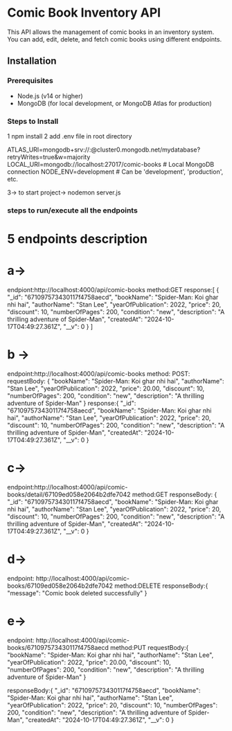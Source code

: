 # Comic Book Inventory API

This API allows the management of comic books in an inventory system. You can add, edit, delete, and fetch comic books using different endpoints.

## Installation

### Prerequisites

- Node.js (v14 or higher)
- MongoDB (for local development, or MongoDB Atlas for production)

### Steps to Install

1 npm install
2 add .env file in root directory

ATLAS_URI=mongodb+srv://<username>:<password>@cluster0.mongodb.net/mydatabase?retryWrites=true&w=majority
LOCAL_URI=mongodb://localhost:27017/comic-books  # Local MongoDB connection
NODE_ENV=development  # Can be 'development', 'production', etc.



3-> to start project-> nodemon server.js

### steps to run/execute all the endpoints

# 5 endpoints description
  # a->
   endpiont:http://localhost:4000/api/comic-books
   method:GET
   response:[
    {
        "_id": "671097573430117f4758aecd",
        "bookName": "Spider-Man: Koi ghar nhi hai",
        "authorName": "Stan Lee",
        "yearOfPublication": 2022,
        "price": 20,
        "discount": 10,
        "numberOfPages": 200,
        "condition": "new",
        "description": "A thrilling adventure of Spider-Man",
        "createdAt": "2024-10-17T04:49:27.361Z",
        "__v": 0
    }
]

# b ->
   endpoint:http://localhost:4000/api/comic-books
   method: POST:
   requestBody:
   {
  "bookName": "Spider-Man: Koi ghar nhi hai",
  "authorName": "Stan Lee",
  "yearOfPublication": 2022,
  "price": 20.00,
  "discount": 10,
  "numberOfPages": 200,
  "condition": "new",
  "description": "A thrilling adventure of Spider-Man"
}
 response:{
    "_id": "671097573430117f4758aecd",
    "bookName": "Spider-Man: Koi ghar nhi hai",
    "authorName": "Stan Lee",
    "yearOfPublication": 2022,
    "price": 20,
    "discount": 10,
    "numberOfPages": 200,
    "condition": "new",
    "description": "A thrilling adventure of Spider-Man",
    "createdAt": "2024-10-17T04:49:27.361Z",
    "__v": 0
}

# c->
  endpoint:http://localhost:4000/api/comic-books/detail/67109ed058e2064b2dfe7042
  method:GET
  responseBody:
  {
    "_id": "671097573430117f4758aecd",
    "bookName": "Spider-Man: Koi ghar nhi hai",
    "authorName": "Stan Lee",
    "yearOfPublication": 2022,
    "price": 20,
    "discount": 10,
    "numberOfPages": 200,
    "condition": "new",
    "description": "A thrilling adventure of Spider-Man",
    "createdAt": "2024-10-17T04:49:27.361Z",
    "__v": 0
}

# d->
endpoint: http://localhost:4000/api/comic-books/67109ed058e2064b2dfe7042
method:DELETE
responseBody:{
    "message": "Comic book deleted successfully"
}


# e->
endpoint: http://localhost:4000/api/comic-books/671097573430117f4758aecd
method:PUT
requestBody:{
  "bookName": "Spider-Man: Koi ghar nhi hai",
  "authorName": "Stan Lee",
  "yearOfPublication": 2022,
  "price": 20.00,
  "discount": 10,
  "numberOfPages": 200,
  "condition": "new",
  "description": "A thrilling adventure of Spider-Man"
}

responseBody:{
    "_id": "671097573430117f4758aecd",
    "bookName": "Spider-Man: Koi ghar nhi hai",
    "authorName": "Stan Lee",
    "yearOfPublication": 2022,
    "price": 20,
    "discount": 10,
    "numberOfPages": 200,
    "condition": "new",
    "description": "A thrilling adventure of Spider-Man",
    "createdAt": "2024-10-17T04:49:27.361Z",
    "__v": 0
}